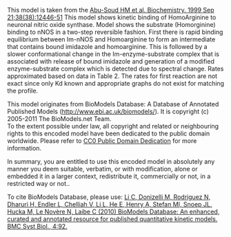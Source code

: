 This model is taken from the <a href = "http://www.ncbi.nlm.nih.gov/entrez/que
ry.fcgi?db=pubmed&cmd=Retrieve&dopt=AbstractPlus&list_uids=10493814&query_hl=1
0&itool=pubmed_docsum">Abu-Soud HM et al. Biochemistry. 1999 Sep
21;38(38):12446-51</a> This model shows kinetic binding of HomoArginine to
neuronal nitric oxide synthase. Model shows the substrate (Homorginine)
binding to nNOS in a two-step reversible fashion. First there is rapid binding
equilibrium between Im-nNOS and Homoarginine to form an intermediate that
contains bound imidazole and homoarginine. This is followed by a slower
conformational change in the Im-enzyme-substrate complex that is associated
with release of bound imidazole and generation of a modified enzyme-substrate
complex which is detected due to spectral change. Rates approximated based on
data in Table 2. The rates for first reaction are not exact since only Kd
known and appropriate graphs do not exist for matching the profile.  
  
This model originates from BioModels Database: A Database of Annotated
Published Models (http://www.ebi.ac.uk/biomodels/). It is copyright (c)
2005-2011 The BioModels.net Team.  
To the extent possible under law, all copyright and related or neighbouring
rights to this encoded model have been dedicated to the public domain
worldwide. Please refer to [CC0 Public Domain
Dedication](http://creativecommons.org/publicdomain/zero/1.0/) for more
information.

In summary, you are entitled to use this encoded model in absolutely any
manner you deem suitable, verbatim, or with modification, alone or embedded it
in a larger context, redistribute it, commercially or not, in a restricted way
or not..  
  
To cite BioModels Database, please use: [Li C, Donizelli M, Rodriguez N,
Dharuri H, Endler L, Chelliah V, Li L, He E, Henry A, Stefan MI, Snoep JL,
Hucka M, Le Novère N, Laibe C (2010) BioModels Database: An enhanced, curated
and annotated resource for published quantitative kinetic models. BMC Syst
Biol., 4:92.](http://www.ncbi.nlm.nih.gov/pubmed/20587024)

